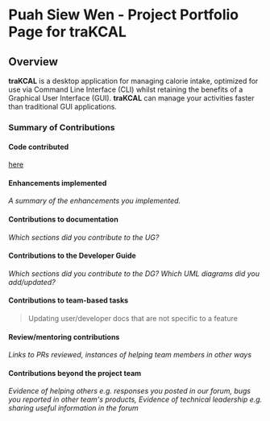 # Puah Siew Wen - Project Portfolio Page for traKCAL

## Overview
**traKCAL** is a desktop application for managing calorie intake, optimized for use via Command Line Interface (CLI) whilst retaining the benefits of a Graphical User Interface (GUI). **traKCAL** can manage your activities faster than traditional GUI applications.

### Summary of Contributions

#### Code contributed

[here](https://nus-cs2113-ay2021s1.github.io/tp-dashboard/#breakdown=true&search=e0425705&sort=groupTitle&sortWithin=title&since=2020-09-27&timeframe=commit&mergegroup=&groupSelect=groupByRepos&checkedFileTypes=docs~functional-code~test-code~other)

#### Enhancements implemented

*A summary of the enhancements you implemented.*

#### Contributions to documentation

*Which sections did you contribute to the UG?*

#### Contributions to the Developer Guide

*Which sections did you contribute to the DG? Which UML diagrams did you add/updated?*

#### Contributions to team-based tasks

>Updating user/developer docs that are not specific to a feature

#### Review/mentoring contributions

*Links to PRs reviewed, instances of helping team members in other ways*

#### Contributions beyond the project team

*Evidence of helping others e.g. responses you posted in our forum, bugs you reported in other team's products,*
*Evidence of technical leadership e.g. sharing useful information in the forum*